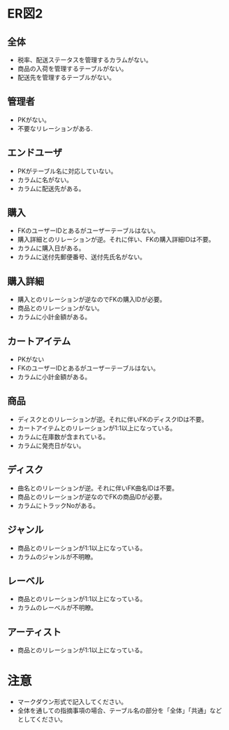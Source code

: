 # ER図2
## 全体
- 税率、配送ステータスを管理するカラムがない。
- 商品の入荷を管理するテーブルがない。
- 配送先を管理するテーブルがない。

## 管理者
- PKがない。
- 不要なリレーションがある.

## エンドユーザ
- PKがテーブル名に対応していない。
- カラムに名がない。
- カラムに配送先がある。

## 購入
- FKのユーザーIDとあるがユーザーテーブルはない。
- 購入詳細とのリレーションが逆。それに伴い、FKの購入詳細IDは不要。
- カラムに購入日がある。
- カラムに送付先郵便番号、送付先氏名がない。

## 購入詳細
- 購入とのリレーションが逆なのでFKの購入IDが必要。
- 商品とのリレーションがない。
- カラムに小計金額がある。

## カートアイテム
- PKがない
- FKのユーザーIDとあるがユーザーテーブルはない。
- カラムに小計金額がある。

## 商品
- ディスクとのリレーションが逆。それに伴いFKのディスクIDは不要。
- カートアイテムとのリレーションが1:1以上になっている。
- カラムに在庫数が含まれている。
- カラムに発売日がない。

## ディスク
- 曲名とのリレーションが逆。それに伴いFK曲名IDは不要。
- 商品とのリレーションが逆なのでFKの商品IDが必要。
- カラムにトラックNoがある。

## ジャンル
- 商品とのリレーションが1:1以上になっている。
- カラムのジャンルが不明瞭。

## レーベル
- 商品とのリレーションが1:1以上になっている。
- カラムのレーベルが不明瞭。

## アーティスト
- 商品とのリレーションが1:1以上になっている。

# 注意
* マークダウン形式で記入してください。
* 全体を通しての指摘事項の場合、テーブル名の部分を「全体」「共通」などとしてください。

